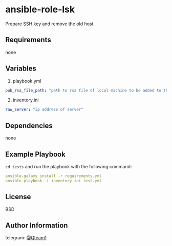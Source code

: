 # ansible-role-lsk

Prepare SSH key and remove the old host.

## Requirements

none

## Variables

1. playbook.yml

```yaml
pub_rsa_file_path: "path to rsa file of local machine to be added to the server"
```

2. inventory.ini

```yaml
raw_server: "ip address of server"
```

## Dependencies

none

## Example Playbook

`cd tests` and run the playbook with the following command:

```yaml
ansible-galaxy install -r requirements.yml
ansible-playbook -i inventory.ini test.yml
```

## License

BSD

## Author Information

telegram: [@Qteam1](https://t.me/Qteam1)
